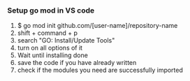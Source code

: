 ### Setup go mod in VS code
1. $ go mod init github.com/[user-name]/repository-name
2. shift + command + p
3. search "GO: Install/Update Tools"
4. turn on all options of it
5. Wait until installing done
6. save the code if you have already written
7. check if the modules you need are successfully imported